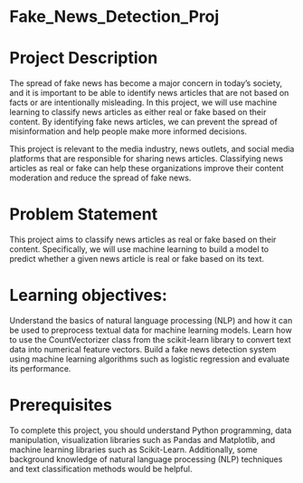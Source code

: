 # Fake_News_Detection_Proj
 # Project Description

The spread of fake news has become a major concern in today’s society, and it is important to be able to identify news articles that are not based on facts or are intentionally misleading. In this project, we will use machine learning to classify news articles as either real or fake based on their content. By identifying fake news articles, we can prevent the spread of misinformation and help people make more informed decisions.

This project is relevant to the media industry, news outlets, and social media platforms that are responsible for sharing news articles. Classifying news articles as real or fake can help these organizations improve their content moderation and reduce the spread of fake news.
# Problem Statement

This project aims to classify news articles as real or fake based on their content. Specifically, we will use machine learning to build a model to predict whether a given news article is real or fake based on its text. 
# Learning objectives:

Understand the basics of natural language processing (NLP) and how it can be used to preprocess textual data for machine learning models.
Learn how to use the CountVectorizer class from the scikit-learn library to convert text data into numerical feature vectors.
Build a fake news detection system using machine learning algorithms such as logistic regression and evaluate its performance.

# Prerequisites
To complete this project, you should understand Python programming, data manipulation, visualization libraries such as Pandas and Matplotlib, and machine learning libraries such as Scikit-Learn. Additionally, some background knowledge of natural language processing (NLP) techniques and text classification methods would be helpful.
